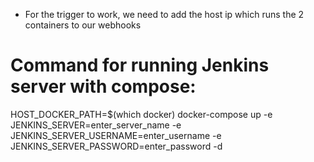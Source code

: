 - For the trigger to work, we need to add the host ip which runs the 2 containers to our webhooks

# Command for running Jenkins server with compose:
HOST_DOCKER_PATH=$(which docker) docker-compose up -e JENKINS_SERVER=enter_server_name -e JENKINS_SERVER_USERNAME=enter_username -e JENKINS_SERVER_PASSWORD=enter_password -d
